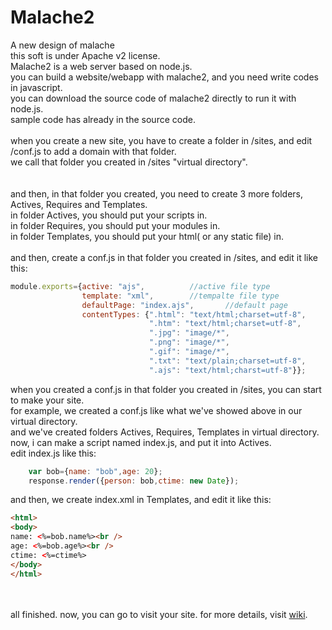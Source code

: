 Malache2
========

A new design of malache<br />
this soft is under Apache v2 license.
<br />
Malache2 is a web server based on node.js.<br />
you can build a website/webapp with malache2, and you need write codes in javascript.<br />
you can download the source code of malache2 directly to run it with node.js.<br />
sample code has already in the source code.<br />
<br />
when you create a new site, you have to create a folder in /sites, and edit /conf.js to add a domain with that folder.<br />
we call that folder you created in /sites "virtual directory".<br />
<br />
<br />
and then, in that folder you created, you need to create 3 more folders, Actives, Requires and Templates.<br />
in folder Actives, you should put your scripts in.<br />
in folder Requires, you should put your modules in.<br />
in folder Templates, you should put your html( or any static file) in.<br />
<br />
and then, create a conf.js in that folder you created in /sites, and edit it like this:<br />
```javascript
module.exports={active: "ajs",			//active file type
                template: "xml",		//tempalte file type	
                defaultPage: "index.ajs",		//default page
                contentTypes: {".html": "text/html;charset=utf-8",
                               ".htm": "text/html;charset=utf-8",
                               ".jpg": "image/*",
                               ".png": "image/*",
                               ".gif": "image/*",
                               ".txt": "text/plain;charset=utf-8",
                               ".ajs": "text/html;charst=utf-8"}};
```
when you created a conf.js in that folder you created in /sites, you can start to make your site.<br />
for example, we created a conf.js like what we've showed above in our virtual directory.<br />
and we've created folders Actives, Requires, Templates in virtual directory.<br />
now, i can make a script named index.js, and put it into Actives.<br />
edit index.js like this:
```javascript
	var bob={name: "bob",age: 20};
	response.render({person: bob,ctime: new Date});
```


and then, we create index.xml in Templates, and edit it like this: 
```html
<html>
<body>
name: <%=bob.name%><br />
age: <%=bob.age%><br />
ctime: <%=ctime%>
</body>
</html>
```
<br /><br />
all finished. now, you can go to visit your site.
for more details, visit [wiki](wiki/).
